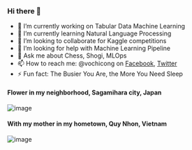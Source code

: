 ### Hi there 👋

<!--
**vochicong/vochicong** is a ✨ _special_ ✨ repository because its `README.md` (this file) appears on your GitHub profile.

Here are some ideas to get you started:
-->

- 🔭 I’m currently working on Tabular Data Machine Learning
- 🌱 I’m currently learning Natural Language Processing
- 👯 I’m looking to collaborate for Kaggle competitions
- 🤔 I’m looking for help with Machine Learning Pipeline
- 💬 Ask me about Chess, Shogi, MLOps
- 📫 How to reach me: @vochicong on [Facebook](https://www.facebook.com/vochicong), [Twitter](https://twitter.com/vochicong)
- ⚡ Fun fact: The Busier You Are, the More You Need Sleep

#### Flower in my neighborhood, Sagamihara city, Japan

![image](https://lh3.googleusercontent.com/pw/ACtC-3cSOOTFwVTdfLVftl59_209JitXihEglUm7ITvfzA4L-gBPaYv2Z_-WhRVhwGlzZT3H1L1EuoaTu2eRJ7HYm9pDqEzetgslPvdk3OBKatEEwTAdzlKs0_PlDHdgnwqeekysJ66V-osGdpR0kw9i5mWP=w2128-h1596-no?authuser=0)

#### With my mother in my hometown, Quy Nhon, Vietnam
![image](https://scontent-nrt1-1.xx.fbcdn.net/v/t1.0-9/83358176_1247790698750642_3613421643289853952_o.jpg?_nc_cat=108&_nc_sid=730e14&_nc_ohc=qlIoe0VKy2IAX-ri_V1&_nc_ht=scontent-nrt1-1.xx&oh=31117e6ec61bff4352dddc1a11d33a4e&oe=5F9346EF)
